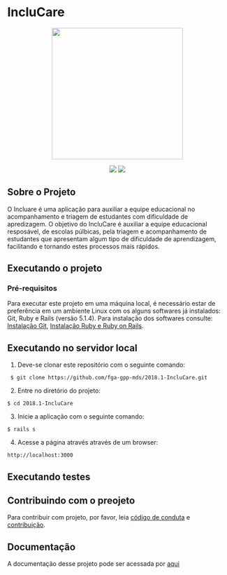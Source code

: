 
# IncluCare
<p align="center">
  <img src="https://github.com/fga-gpp-mds/2018.1-IncluCare_API/blob/development/docs/images/incluCareLogo.png"  width="300" height="300"/>
</p>
<p align="center">
  <a href="https://codeclimate.com/github/fga-gpp-mds/22018.1-IncluCare_API"><img src="https://codeclimate.com/github/fga-gpp-mds/2018.1-IncluCare_API/badges/gpa.svg"></a>
<a href="https://travis-ci.org/fga-gpp-mds/2018.1-IncluCare_API/"><img src="https://api.travis-ci.org/fga-gpp-mds/2018.1-IncluCare_API.svg?branch=master"></a>
</p>
  

## Sobre o Projeto

<p>O Incluare é uma aplicação para auxiliar a equipe educacional no acompanhamento e triagem de estudantes com dificuldade de apredizagem.
O objetivo do IncluCare é auxiliar a equipe educacional resposável, de escolas púlbicas, pela triagem e acompanhamento de estudantes que apresentam algum tipo de dificuldade de aprendizagem, facilitando e tornando estes processos mais rápidos.</p>

## Executando o projeto

### Pré-requisitos

Para executar este projeto em uma máquina local, é necessário estar de preferência em um ambiente Linux com os alguns softwares já instalados: Git, Ruby e Rails (versão 5.1.4). Para instalação dos softwares consulte: [Instalação Git](https://git-scm.com/book/pt-br/v2/Come%C3%A7ando-Instalando-o-Git), [Instalação Ruby e Ruby on Rails](https://gorails.com/setup/ubuntu/16.04).

## Executando no servidor local

1. Deve-se clonar este repositório com o seguinte comando:

<pre><code> $ git clone https://github.com/fga-gpp-mds/2018.1-IncluCare.git </code></pre>

2. Entre no diretório do projeto:

<pre><code>$ cd 2018.1-IncluCare</code></pre>

3. Inicie a aplicação com o seguinte comando:

<pre><code>$ rails s</code></pre>

4. Acesse a página através através de um browser:
<pre><code>http://localhost:3000</code></pre>

## Executando testes

## Contribuindo com o preojeto

Para contribuir com projeto, por favor, leia [código de conduta](https://github.com/fga-gpp-mds/2018.1-IncluCare/blob/master/CODE_OF_CONDUCT.md) e [contribuição](https://github.com/fga-gpp-mds/2018.1-IncluCare/blob/master/CONTRIBUTING.md).

## Documentação

A documentação desse projeto pode ser acessada por [aqui](https://github.com/fga-gpp-mds/2018.1-IncluCare/tree/docs/docs)


